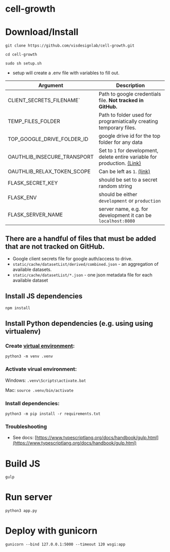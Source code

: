 # cell-growth

# Download/Install
`git clone https://github.com/visdesignlab/cell-growth.git`

`cd cell-growth`

`sudo sh setup.sh`

- setup will create a .env file with variables to fill out.

| Argument        | Description           |
|---|---|
| CLIENT_SECRETS_FILENAME` | Path to google credentials file. **Not tracked in GitHub.** |
| TEMP_FILES_FOLDER| Path to folder used for programiatically creating temporary files.      | 
| TOP_GOOGLE_DRIVE_FOLDER_ID | google drive id for the top folder for any data |
| OAUTHLIB_INSECURE_TRANSPORT | Set to `1` for development, delete entire variable for production. [(Link)](https://flask-dance.readthedocs.io/en/v0.8.0/quickstarts/google.html#index-2) |
| OAUTHLIB_RELAX_TOKEN_SCOPE | Can be left as `1`. [(link)](https://flask-dance.readthedocs.io/en/v0.8.0/quickstarts/google.html#index-3) |
| FLASK_SECRET_KEY | should be set to a secret random string |
| FLASK_ENV | should be either `development` or `production` |
| FLASK_SERVER_NAME | server name, e.g. for development it can be `localhost:8080` |

## There are a handful of files that must be added that are not tracked on GitHub.
- Google client secrets file for google auth/access to drive.
- `static/cache/datasetList/derived/combined.json` - an aggregation of available datasets.
- `static/cache/datasetList/*.json` - one json metadata file for each available dataset

## Install JS dependencies

`npm install`

## Install Python dependencies (e.g. using using virtualenv)

### Create [virtual environment](https://docs.python.org/3/tutorial/venv.html):

`python3 -m venv .venv`

### Activate virual environment:

Windows: `.venv\Scripts\activate.bat`

Mac: `source .venv/bin/activate`

### Install dependencies:

`python3 -m pip install -r requirements.txt`

### Troubleshooting
- See docs: [https://www.typescriptlang.org/docs/handbook/gulp.html](https://www.typescriptlang.org/docs/handbook/gulp.html)

# Build JS 

`gulp`

# Run server

`python3 app.py`

# Deploy with gunicorn

`gunicorn --bind 127.0.0.1:5000 --timeout 120 wsgi:app`
